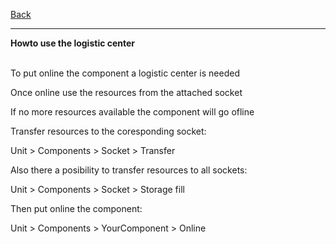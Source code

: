 [Back](https://greengolem.github.io/StructuraHowtos)
<hr>

**Howto use the logistic center**<br><br>


To put online the component a logistic center is needed

Once online use the resources from the attached socket

If no more resources available the component will go ofline

Transfer resources to the coresponding socket:

Unit > Components > Socket > Transfer

Also there a posibility to transfer resources to all sockets:

Unit > Components > Socket > Storage fill

Then put online the component:

Unit > Components > YourComponent > Online